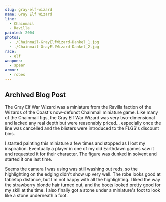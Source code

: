```yaml
---
slug: gray-elf-wizard
name: Gray Elf Wizard
line:
  - Chainmail
  - Ravilla
painted: 2004
photos:
  - ./Chainmail-GrayElfWizard-Dankel_1.jpg
  - ./Chainmail-GrayElfWizard-Dankel_2.jpg
race:
  - elf
weapons:
  - spear
armor:
  - robes
---
```


## Archived Blog Post

The Gray Elf War Wizard was a miniature from the Ravilla faction of the Wizards of the Coast's now-defunct Chainmail miniature game. Like many of the Chainmail figs, the Gray Elf War Wizard was very two-dimensional and lacked any real depth but were reasonably priced... especially once the line was cancelled and the blisters were introduced to the FLGS's discount bins.

I started painting this miniature a few times and stopped as I lost my inspiration. Eventually a player in one of my old Earthdawn games saw it and requested it for their character. The figure was dunked in solvent and started it one last time.

Seems the camera I was using was still washing out reds, so the highlighting on the edging didn't show up very well. The robe looks good at tabletop distance, but I'm not happy with all the highlighting. I liked the way the strawberry blonde hair turned out, and the boots looked pretty good for my skill at the time. I also finally got a stone under a miniature's foot to look like a stone underneath a foot.
